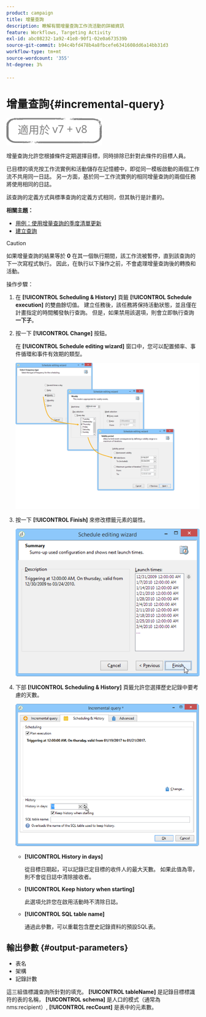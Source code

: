 ```yaml
---
product: campaign
title: 增量查詢
description: 瞭解有關增量查詢工作流活動的詳細資訊
feature: Workflows, Targeting Activity
exl-id: abc08232-1a92-41e8-90f1-02e0a673539b
source-git-commit: b94c4bfd478b4a8fbcefe6341608dd6a14bb31d3
workflow-type: tm+mt
source-wordcount: '355'
ht-degree: 3%

---
```


# 增量查詢{#incremental-query}

![](../../assets/common.svg)

增量查詢允許您根據條件定期選擇目標，同時排除已針對此條件的目標人員。

已目標的填充按工作流實例和活動儲存在記憶體中，即從同一模板啟動的兩個工作流不共用同一日誌。 另一方面，基於同一工作流實例的相同增量查詢的兩個任務將使用相同的日誌。

該查詢的定義方式與標準查詢的定義方式相同，但其執行是計畫的。

**相關主題：**

* [用例：使用增量查詢的季度清單更新](quarterly-list-update.md)
* [建立查詢](query.md#creating-a-query)

>[!CAUTION]
>
>如果增量查詢的結果等於 **0** 在其一個執行期間，該工作流被暫停，直到該查詢的下一次寫程式執行。 因此，在執行以下操作之前，不會處理增量查詢後的轉換和活動。

操作步驟：

1. 在 **[!UICONTROL Scheduling & History]** 頁籤 **[!UICONTROL Schedule execution]** 的雙曲餘切值。 建立任務後，該任務將保持活動狀態，並且僅在計畫指定的時間觸發執行查詢。 但是，如果禁用該選項，則會立即執行查詢 **一下子**。
1. 按一下 **[!UICONTROL Change]** 按鈕。

   在 **[!UICONTROL Schedule editing wizard]** 窗口中，您可以配置頻率、事件循環和事件有效期的類型。

   ![](assets/s_user_segmentation_wizard_11.png)

1. 按一下 **[!UICONTROL Finish]** 來修改標籤元素的屬性。

   ![](assets/s_user_segmentation_wizard_valid.png)

1. 下部 **[!UICONTROL Scheduling & History]** 頁籤允許您選擇歷史記錄中要考慮的天數。

   ![](assets/edit_request_inc.png)

   * **[!UICONTROL History in days]**

      從目標日期起，可以記錄已定目標的收件人的最大天數。 如果此值為零，則不會從日誌中清除接收者。

   * **[!UICONTROL Keep history when starting]**

      此選項允許您在啟用活動時不清除日誌。

   * **[!UICONTROL SQL table name]**

      通過此參數，可以重載包含歷史記錄資料的預設SQL表。

## 輸出參數 {#output-parameters}

* 表名
* 架構
* 記錄計數

這三組值標識查詢所針對的填充。 **[!UICONTROL tableName]** 是記錄目標標識符的表的名稱， **[!UICONTROL schema]** 是人口的模式（通常為nms:recipient）, **[!UICONTROL recCount]** 是表中的元素數。
